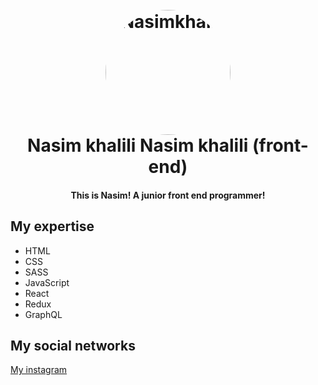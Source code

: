<h1 align="center">
  <br>
  <a href="https://instagram.com/_front_end_"> <img src="./README/logo.png.jepg" alt="Nasimkhalili" width="200" style="border-radius: 50%"></a>
  
  <br>
  Nasim khalili
  Nasim khalili (front-end)
 </h1>

<h4 align="center">This is Nasim! A junior front end programmer!</h4>


## My expertise
+ HTML
+ CSS
+ SASS
+ JavaScript
+ React
+ Redux
+ GraphQL


## My social networks
[My instagram](http://instagram.com/_front_end_?igshid=YmMyMTAzMzY=, "My instagram") 
